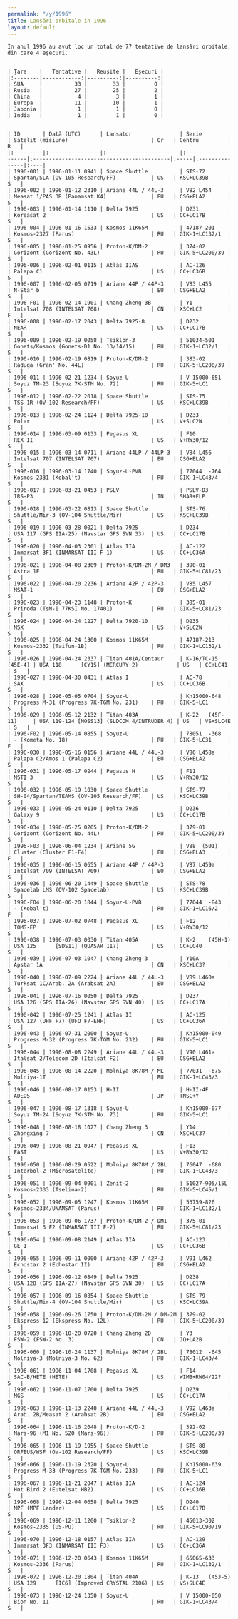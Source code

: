 ```yaml
---
permalink: "/y/1996"
title: Lansări orbitale în 1996
layout: default
---
```


    În anul 1996 au avut loc un total de 77 tentative de lansări orbitale, din care 4 eșecuri.
    
    
    | Țara    |   Tentative |   Reușite |   Eșecuri |
    |:--------|------------:|----------:|----------:|
    | SUA     |          33 |        33 |         0 |
    | Rusia   |          27 |        25 |         2 |
    | China   |           4 |         3 |         1 |
    | Europa  |          11 |        10 |         1 |
    | Japonia |           1 |         1 |         0 |
    | India   |           1 |         1 |         0 |
    
    
    | ID       | Dată (UTC)      | Lansator               | Serie               | Satelit (misiune)                          | Or   | Centru         | R   |
    |:---------|:----------------|:-----------------------|:--------------------|:-------------------------------------------|:-----|:---------------|:----|
    | 1996-001 | 1996-01-11 0941 | Space Shuttle          | STS-72              | Spartan/SLA (OV-105 Research/FF)           | US   | KSC+LC39B      | S   |
    | 1996-002 | 1996-01-12 2310 | Ariane 44L / 44L-3     | V82 L454            | Measat 1/PAS 3R (Panamsat K4)              | EU   | CSG+ELA2       | S   |
    | 1996-003 | 1996-01-14 1110 | Delta 7925             | D231                | Koreasat 2                                 | US   | CC+LC17B       | S   |
    | 1996-004 | 1996-01-16 1533 | Kosmos 11K65M          | 47187-201           | Kosmos-2327 (Parus)                        | RU   | GIK-1+LC132/1  | S   |
    | 1996-005 | 1996-01-25 0956 | Proton-K/DM-2          | 374-02              | Gorizont (Gorizont No. 43L)                | RU   | GIK-5+LC200/39 | S   |
    | 1996-006 | 1996-02-01 0115 | Atlas IIAS             | AC-126              | Palapa C1                                  | US   | CC+LC36B       | S   |
    | 1996-007 | 1996-02-05 0719 | Ariane 44P / 44P-3     | V83 L455            | N-Star b                                   | EU   | CSG+ELA2       | S   |
    | 1996-F01 | 1996-02-14 1901 | Chang Zheng 3B         | Y1                  | Intelsat 708 (INTELSAT 708)                | CN   | XSC+LC2        | F   |
    | 1996-008 | 1996-02-17 2043 | Delta 7925-8           | D232                | NEAR                                       | US   | CC+LC17B       | S   |
    | 1996-009 | 1996-02-19 0058 | Tsiklon-3              | 51034-501           | Gonets/Kosmos (Gonets-D1 No. 13/14/15)     | RU   | GIK-1+LC32/1   | S   |
    | 1996-010 | 1996-02-19 0819 | Proton-K/DM-2          | 383-02              | Raduga (Gran' No. 44L)                     | RU   | GIK-5+LC200/39 | S   |
    | 1996-011 | 1996-02-21 1234 | Soyuz-U                | V 15000-651         | Soyuz TM-23 (Soyuz 7K-STM No. 72)          | RU   | GIK-5+LC1      | S   |
    | 1996-012 | 1996-02-22 2018 | Space Shuttle          | STS-75              | TSS-1R (OV-102 Research/FF)                | US   | KSC+LC39B      | S   |
    | 1996-013 | 1996-02-24 1124 | Delta 7925-10          | D233                | Polar                                      | US   | V+SLC2W        | S   |
    | 1996-014 | 1996-03-09 0133 | Pegasus XL             | F10                 | REX II                                     | US   | V+RW30/12      | S   |
    | 1996-015 | 1996-03-14 0711 | Ariane 44LP / 44LP-3   | V84 L456            | Intelsat 707 (INTELSAT 707)                | EU   | CSG+ELA2       | S   |
    | 1996-016 | 1996-03-14 1740 | Soyuz-U-PVB            | 77044  -764         | Kosmos-2331 (Kobal't)                      | RU   | GIK-1+LC43/4   | S   |
    | 1996-017 | 1996-03-21 0453 | PSLV                   | PSLV-D3             | IRS-P3                                     | IN   | SHAR+FLP       | S   |
    | 1996-018 | 1996-03-22 0813 | Space Shuttle          | STS-76              | Shuttle/Mir-3 (OV-104 Shuttle/Mir)         | US   | KSC+LC39B      | S   |
    | 1996-019 | 1996-03-28 0021 | Delta 7925             | D234                | USA 117 (GPS IIA-25) (Navstar GPS SVN 33)  | US   | CC+LC17B       | S   |
    | 1996-020 | 1996-04-03 2301 | Atlas IIA              | AC-122              | Inmarsat 3F1 (INMARSAT III F-1)            | US   | CC+LC36A       | S   |
    | 1996-021 | 1996-04-08 2309 | Proton-K/DM-2M / DM3   | 390-01              | Astra 1F                                   | RU   | GIK-5+LC81/23  | S   |
    | 1996-022 | 1996-04-20 2236 | Ariane 42P / 42P-3     | V85 L457            | MSAT-1                                     | EU   | CSG+ELA2       | S   |
    | 1996-023 | 1996-04-23 1148 | Proton-K               | 385-01              | Priroda (TsM-I 77KSI No. 17401)            | RU   | GIK-5+LC81/23  | S   |
    | 1996-024 | 1996-04-24 1227 | Delta 7920-10          | D235                | MSX                                        | US   | V+SLC2W        | S   |
    | 1996-025 | 1996-04-24 1300 | Kosmos 11K65M          | 47187-213           | Kosmos-2332 (Taifun-1B)                    | RU   | GIK-1+LC132/1  | S   |
    | 1996-026 | 1996-04-24 2337 | Titan 401A/Centaur     | K-16/TC-15  (45E-4) | USA 118      [CY15] (MERCURY 2)            | US   | CC+LC41        | S   |
    | 1996-027 | 1996-04-30 0431 | Atlas I                | AC-78               | SAX                                        | US   | CC+LC36B       | S   |
    | 1996-028 | 1996-05-05 0704 | Soyuz-U                | Kh15000-648         | Progress M-31 (Progress 7K-TGM No. 231)    | RU   | GIK-5+LC1      | S   |
    | 1996-029 | 1996-05-12 2132 | Titan 403A             | K-22   (45F-11)     | USA 119-124 [NOSS13] (SLDCOM 4/INTRUDER 4) | US   | VS+SLC4E       | S   |
    | 1996-F02 | 1996-05-14 0855 | Soyuz-U                | 78051  -368         | - (Kometa No. 18)                          | RU   | GIK-5+LC31     | F   |
    | 1996-030 | 1996-05-16 0156 | Ariane 44L / 44L-3     | V86 L458a           | Palapa C2/Amos 1 (Palapa C2)               | EU   | CSG+ELA2       | S   |
    | 1996-031 | 1996-05-17 0244 | Pegasus H              | F11                 | MSTI 3                                     | US   | V+RW30/12      | S   |
    | 1996-032 | 1996-05-19 1030 | Space Shuttle          | STS-77              | SH-04/Spartan/TEAMS (OV-105 Research/FF)   | US   | KSC+LC39B      | S   |
    | 1996-033 | 1996-05-24 0110 | Delta 7925             | D236                | Galaxy 9                                   | US   | CC+LC17B       | S   |
    | 1996-034 | 1996-05-25 0205 | Proton-K/DM-2          | 379-01              | Gorizont (Gorizont No. 44L)                | RU   | GIK-5+LC200/39 | S   |
    | 1996-F03 | 1996-06-04 1234 | Ariane 5G              | V88  (501)          | Cluster (Cluster F1-F4)                    | EU   | CSG+ELA3       | F   |
    | 1996-035 | 1996-06-15 0655 | Ariane 44P / 44P-3     | V87 L459a           | Intelsat 709 (INTELSAT 709)                | EU   | CSG+ELA2       | S   |
    | 1996-036 | 1996-06-20 1449 | Space Shuttle          | STS-78              | Spacelab LMS (OV-102 Spacelab)             | US   | KSC+LC39B      | S   |
    | 1996-F04 | 1996-06-20 1844 | Soyuz-U-PVB            | 77044  -843         | - (Kobal't)                                | RU   | GIK-1+LC16/2   | F   |
    | 1996-037 | 1996-07-02 0748 | Pegasus XL             | F12                 | TOMS-EP                                    | US   | V+RW30/12      | S   |
    | 1996-038 | 1996-07-03 0030 | Titan 405A             | K-2    (45H-1)      | USA 125      [SDS11] (QUASAR 11?)          | US   | CC+LC40        | S   |
    | 1996-039 | 1996-07-03 1047 | Chang Zheng 3          | Y10A                | Apstar 1A                                  | CN   | XSC+LC3?       | S   |
    | 1996-040 | 1996-07-09 2224 | Ariane 44L / 44L-3     | V89 L460a           | Turksat 1C/Arab. 2A (Arabsat 2A)           | EU   | CSG+ELA2       | S   |
    | 1996-041 | 1996-07-16 0050 | Delta 7925             | D237                | USA 126 (GPS IIA-26) (Navstar GPS SVN 40)  | US   | CC+LC17A       | S   |
    | 1996-042 | 1996-07-25 1241 | Atlas II               | AC-125              | USA 127 (UHF F7) (UFO F7-EHF)              | US   | CC+LC36A       | S   |
    | 1996-043 | 1996-07-31 2000 | Soyuz-U                | Kh15000-049         | Progress M-32 (Progress 7K-TGM No. 232)    | RU   | GIK-5+LC1      | S   |
    | 1996-044 | 1996-08-08 2249 | Ariane 44L / 44L-3     | V90 L461a           | Italsat 2/Telecom 2D (Italsat F2)          | EU   | CSG+ELA2       | S   |
    | 1996-045 | 1996-08-14 2220 | Molniya 8K78M / ML     | 77031  -675         | Molniya-1T                                 | RU   | GIK-1+LC43/3   | S   |
    | 1996-046 | 1996-08-17 0153 | H-II                   | H-II-4F             | ADEOS                                      | JP   | TNSC+Y         | S   |
    | 1996-047 | 1996-08-17 1318 | Soyuz-U                | Kh15000-077         | Soyuz TM-24 (Soyuz 7K-STM No. 73)          | RU   | GIK-5+LC1      | S   |
    | 1996-048 | 1996-08-18 1027 | Chang Zheng 3          | Y14                 | Zhongxing 7                                | CN   | XSC+LC3?       | S   |
    | 1996-049 | 1996-08-21 0947 | Pegasus XL             | F13                 | FAST                                       | US   | V+RW30/12      | S   |
    | 1996-050 | 1996-08-29 0522 | Molniya 8K78M / 2BL    | 76047  -680         | Interbol-2 (Microsatelite)                 | RU   | GIK-1+LC43/3   | S   |
    | 1996-051 | 1996-09-04 0901 | Zenit-2                | 51027-905/15L       | Kosmos-2333 (Tselina-2)                    | RU   | GIK-5+LC45/1   | S   |
    | 1996-052 | 1996-09-05 1247 | Kosmos 11K65M          | 53759-826           | Kosmos-2334/UNAMSAT (Parus)                | RU   | GIK-1+LC132/1  | S   |
    | 1996-053 | 1996-09-06 1737 | Proton-K/DM-2 / DM1    | 375-01              | Inmarsat 3 F2 (INMARSAT III F-2)           | RU   | GIK-5+LC81/23  | S   |
    | 1996-054 | 1996-09-08 2149 | Atlas IIA              | AC-123              | GE 1                                       | US   | CC+LC36B       | S   |
    | 1996-055 | 1996-09-11 0000 | Ariane 42P / 42P-3     | V91 L462            | Echostar 2 (Echostar II)                   | EU   | CSG+ELA2       | S   |
    | 1996-056 | 1996-09-12 0849 | Delta 7925             | D238                | USA 128 (GPS IIA-27) (Navstar GPS SVN 30)  | US   | CC+LC17A       | S   |
    | 1996-057 | 1996-09-16 0854 | Space Shuttle          | STS-79              | Shuttle/Mir-4 (OV-104 Shuttle/Mir)         | US   | KSC+LC39A      | S   |
    | 1996-058 | 1996-09-26 1750 | Proton-K/DM-2M / DM-2M | 379-02              | Ekspress 12 (Ekspress No. 12L)             | RU   | GIK-5+LC200/39 | S   |
    | 1996-059 | 1996-10-20 0720 | Chang Zheng 2D         | Y3                  | FSW-2 (FSW-2 No. 3)                        | CN   | JQ+LA2B        | S   |
    | 1996-060 | 1996-10-24 1137 | Molniya 8K78M / 2BL    | 78012  -645         | Molniya-3 (Molniya-3 No. 62)               | RU   | GIK-1+LC43/4   | S   |
    | 1996-061 | 1996-11-04 1708 | Pegasus XL             | F14                 | SAC-B/HETE (HETE)                          | US   | WIMB+RW04/22?  | S   |
    | 1996-062 | 1996-11-07 1700 | Delta 7925             | D239                | MGS                                        | US   | CC+LC17A       | S   |
    | 1996-063 | 1996-11-13 2240 | Ariane 44L / 44L-3     | V92 L463a           | Arab. 2B/Measat 2 (Arabsat 2B)             | EU   | CSG+ELA2       | S   |
    | 1996-064 | 1996-11-16 2048 | Proton-K/D-2           | 392-02              | Mars-96 (M1 No. 520 (Mars-96))             | RU   | GIK-5+LC200/39 | S   |
    | 1996-065 | 1996-11-19 1955 | Space Shuttle          | STS-80              | ORFEUS/WSF (OV-102 Research/FF)            | US   | KSC+LC39B      | S   |
    | 1996-066 | 1996-11-19 2320 | Soyuz-U                | Kh15000-639         | Progress M-33 (Progress 7K-TGM No. 233)    | RU   | GIK-5+LC1      | S   |
    | 1996-067 | 1996-11-21 2047 | Atlas IIA              | AC-124              | Hot Bird 2 (Eutelsat HB2)                  | US   | CC+LC36B       | S   |
    | 1996-068 | 1996-12-04 0658 | Delta 7925             | D240                | MPF (MPF Lander)                           | US   | CC+LC17B       | S   |
    | 1996-069 | 1996-12-11 1200 | Tsiklon-2              | 45013-302           | Kosmos-2335 (US-PU)                        | RU   | GIK-5+LC90/19  | S   |
    | 1996-070 | 1996-12-18 0157 | Atlas IIA              | AC-129              | Inmarsat 3F3 (INMARSAT III F3)             | US   | CC+LC36A       | S   |
    | 1996-071 | 1996-12-20 0643 | Kosmos 11K65M          | 65065-633           | Kosmos-2336 (Parus)                        | RU   | GIK-1+LC132/1  | S   |
    | 1996-072 | 1996-12-20 1804 | Titan 404A             | K-13   (45J-5)      | USA 129      [IC6] (Improved CRYSTAL 2106) | US   | VS+SLC4E       | S   |
    | 1996-073 | 1996-12-24 1350 | Soyuz-U                | V 15000-050         | Bion No. 11                                | RU   | GIK-1+LC43/4   | S   |

